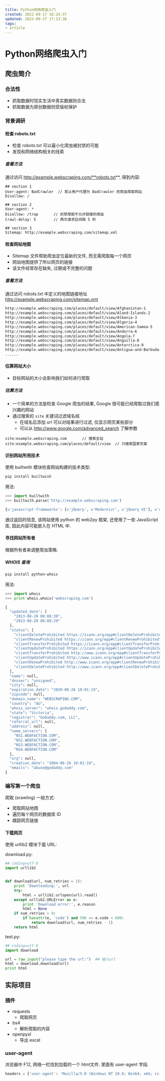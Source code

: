 ```yaml
---
title: Python网络爬虫入门
created: 2022-09-17 16:24:37
updated: 2022-09-17 17:13:38
tags: 
- article
---
```

# Python网络爬虫入门

## 爬虫简介

### 合法性

- 抓取数据时现实生活中真实数据则合法
- 抓取数据为原创数据则受版权保护

### 背景调研

#### 检查 robots.txt

- 检查 robots.txt 可以最小化爬虫被封禁的可能
- 发现和网络结构相关的线索

##### 查看方法

通过访问 http://example.webscraping.com/**robots.txt**, 得到内容:  

```http
## section 1
User-agent: BadCrawler  // 禁止用户代理为 BadCrawler 的爬虫爬取网站
Disallow: /

## section 2
User-agent: *
Disallow: /trap       // 封禁爬取不允许链接的爬虫
Crawl-delay: 5        // 两次请求应间隔 5 秒

## section 3
Sitemap: http://example.webscraping.com/sitemap.xml
```

#### 检查网站地图

- Sitemap 文件帮助爬虫定位最新的文件, 而无需爬取每一个网页
- 网站地图提供了所以网页的链接
- 该文件经常存在缺失, 过期或不完整的问题

##### 查看方法

通过访问 robots.txt 中定义的地图链接地址 http://example.webscraping.com/sitemap.xml

```sh
http://example.webscraping.com/places/default/view/Afghanistan-1
http://example.webscraping.com/places/default/view/Aland-Islands-2
http://example.webscraping.com/places/default/view/Albania-3
http://example.webscraping.com/places/default/view/Algeria-4
http://example.webscraping.com/places/default/view/American-Samoa-5
http://example.webscraping.com/places/default/view/Andorra-6
http://example.webscraping.com/places/default/view/Angola-7
http://example.webscraping.com/places/default/view/Anguilla-8
http://example.webscraping.com/places/default/view/Antarctica-9
http://example.webscraping.com/places/default/view/Antigua-and-Barbuda-10
......
```

#### 估算网站大小

- 目标网站的大小会影响我们如何进行爬取

##### 估算方法

- 一个简单的方法是检查 Google 爬虫的结果, Google 很可能已经爬取过我们感兴趣的网站
- 通过搜索的 `site` 关键词过滤域名结
    - 在域名后添加 url 可以对结果进行过滤, 仅显示网页某些部分
    - 可以从 http://www.google.com/advanced_search 了解参数

```
site:example.webscraping.com       // 搜索全站
site:example.webscraping.com/places/default/view  // 只搜索国家页面
```

#### 识别网站所用技术

使用 builtwith 模块检查网站构建的技术类型:

```sh
pip install builtwish
```

用法:

```python
>>> import builtwith
>>> builtwith.parse('http://example.webscraping.com')

{u'javascript-frameworks': [u'jQuery', u'Modernizr', u'jQuery UI'], u'web-frameworks': [u'Web2py', u'Twitter Bootstrap'], u'programming-languages': [u'Python'], u'web-servers': [u'Nginx']}
``` 

通过返回的信息, 该网站使用 python 的 web2py 框架, 还使用了一些 JavaScript 库, 因此内容可能嵌入在 HTML 中.

#### 寻找网站所有者

根据所有者来调整爬虫策略.

##### WHOIS 查询

```sh
pip install python-whois
```

用法:

```python
>>> import whois
>>> print whois.whois('webscraping.com')

{
  "updated_date": [
    "2013-08-20 08:08:30", 
    "2013-08-20 08:08:29"
  ], 
  "status": [
    "clientDeleteProhibited https://icann.org/epp#clientDeleteProhibited", 
    "clientRenewProhibited https://icann.org/epp#clientRenewProhibited", 
    "clientTransferProhibited https://icann.org/epp#clientTransferProhibited", 
    "clientUpdateProhibited https://icann.org/epp#clientUpdateProhibited", 
    "clientTransferProhibited http://www.icann.org/epp#clientTransferProhibited", 
    "clientUpdateProhibited http://www.icann.org/epp#clientUpdateProhibited", 
    "clientRenewProhibited http://www.icann.org/epp#clientRenewProhibited", 
    "clientDeleteProhibited http://www.icann.org/epp#clientDeleteProhibited"
  ], 
  "name": null, 
  "dnssec": "unsigned", 
  "city": null, 
  "expiration_date": "2020-06-26 18:01:19", 
  "zipcode": null, 
  "domain_name": "WEBSCRAPING.COM", 
  "country": "AU", 
  "whois_server": "whois.godaddy.com", 
  "state": "Victoria", 
  "registrar": "GoDaddy.com, LLC", 
  "referral_url": null, 
  "address": null, 
  "name_servers": [
    "NS1.WEBFACTION.COM", 
    "NS2.WEBFACTION.COM", 
    "NS3.WEBFACTION.COM", 
    "NS4.WEBFACTION.COM"
  ], 
  "org": null, 
  "creation_date": "2004-06-26 18:01:19", 
  "emails": "abuse@godaddy.com"
}

```

### 编写第一个爬虫

爬取 (srawling) 一般方式:
- 爬取网站地图
- 遍历每个网页的数据库 ID
- 跟踪网页链接

#### 下载网页

使用 urllib2 模块下载 URL:  

download.py:

```python
## coding=utf-8
import urllib2


def download(url, num_retries = 2):
    print 'Downloading:', url
    try:
        html = urllib2.urlopen(url).read()
    except urllib2.URLError as e:
        print 'Download error:', e.reason
        html = None
    if num_retries > 0:
        if hasattr(e, 'code') and 500 <= e.code < 600:
            return download(url, num_retries - 1)
    return html
```

test.py:

```python
## coding=utf-8
import download

url = raw_input("please type the url:")  ## 输入url
html = download.download(url)
print html
```

## 实际项目

### 插件

- requests
    - 爬取网页
- bs4
    - 解析爬取的内容
- openpyxl
    - 导出 excel

### user-agent

浏览器中 F12, 网络一栏找到加载的一个 html文件. 里面有 user-agent 字段.  

```python
headers = {'user-agent': 'Mozilla/5.0 (Windows NT 10.0; Win64; x64; rv:62.0) Gecko/20100101 Firefox/62.0'}
```